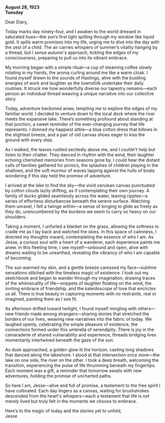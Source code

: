 
**August 28, 1923**  
**Tuesday**  

Dear Diary,  

Today marks day ninety-four, and I awaken to the world dressed in saturated hues—the sun’s first light spilling through my window like liquid gold. It spills warm promises into my life, urging me to dive into the day with the zest of a child. The air carries whispers of summer’s vitality hanging by a thread, but I sense autumn's approach, tickling the edges of my consciousness, preparing to pull us into its vibrant embrace.

My morning began with a simple ritual—a cup of steaming coffee slowly rotating in my hands, the aroma curling around me like a warm cloak. I found myself drawn to the sounds of Hastings, alive with the bustling energies of work and laughter as the townsfolk undertake their daily routines. It struck me how wonderfully diverse our tapestry remains—each person an individual thread weaving a unique narrative into our collective story.

Today, adventure beckoned anew, tempting me to explore the edges of my familiar world. I decided to venture down to the local dock where the river meets the expansive lake. There’s something profound about standing at that junction, a sweet reminder of the ever-changing journey that life represents. I donned my happiest attire—a blue cotton dress that billows in the slightest breeze, and a pair of old canvas shoes eager to kiss the ground with every step.

As I walked, the leaves rustled excitedly above me, and I couldn’t help but listen to their chatter. They danced in rhythm with the wind, their laughter echoing cherished memories from seasons gone by. I could hear the distant calls of families gathered for picnics, the splashes of children playing in the shallows, and the soft murmur of waves lapping against the hulls of boats wondering if this day held the promise of adventure.

I arrived at the lake to find the sky—the vivid cerulean canvas punctuated by cotton clouds lazily drifting, as if contemplating their own journey. A family of ducks glided seamlessly across the water, leaving ripples—a series of effortless disturbances beneath the serene surface. Watching them unravel, I felt a twinge within—a sense of longing to glide as freely as they do, unencumbered by the burdens we seem to carry so heavy on our shoulders.

Taking a moment, I unfurled a blanket on the grass, allowing the softness to cradle me as I lay back and watched the skies. In this space of calmness, I directed my thoughts inward, contemplating the essence of who I am. As Jesse, a curious soul with a heart of a wanderer, each experience paints me anew. In this fleeting time, I see myself—unbound and open, alive with dreams waiting to be unearthed, revealing the vibrancy of who I am capable of becoming.

The sun warmed my skin, and a gentle breeze caressed my face—sublime sensations stitched with the timeless magic of existence. I took out my sketchbook and began to wander through my imagination, drawing traces of the whimsicality of life—snippets of laughter floating on the wind, the inviting embrace of friendship, and the kaleidoscope of love that encircles us all. There is true beauty in capturing moments with no restraints, real or imagined, painting them as I see fit.

As afternoon drifted toward twilight, I found myself mingling with others—new friends made among strangers—sharing stories that stretched the borders of our lives, weaving new narratives into the fabric of today. We laughed openly, celebrating the simple pleasure of existence, the connections formed under this umbrella of serendipity. There is joy in the camaraderie of shared vulnerability and experience, threads bridging lives momentarily intertwined beneath the gaze of the sun.

As dusk approached, a golden glow lit the horizon, casting long shadows that danced along the lakeshore. I stood at that intersection once more—the lake on one side, the river on the other. I took a deep breath, welcoming the transition, experiencing the pulse of life thrumming beneath my fingertips. Each moment was a gift, a reminder that tomorrow awaits with new adventures, holding the promise of uncharted paths.

So here I am, Jesse—alive and full of promise, a testament to the free spirit I have cultivated. Each day lingers as a canvas, waiting for brushstrokes descended from the heart's whispers—each a testament that life is not merely lived but truly felt in the moments we choose to embrace.

Here’s to the magic of today and the stories yet to unfold,  
Jesse

